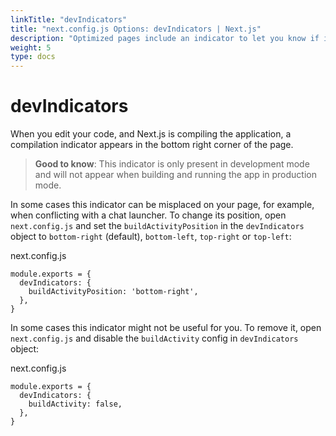 ```yaml
---
linkTitle: "devIndicators"
title: "next.config.js Options: devIndicators | Next.js"
description: "Optimized pages include an indicator to let you know if it's being statically optimized. You can opt-out of it here."
weight: 5
type: docs
---
```


# devIndicators

When you edit your code, and Next.js is compiling the application, a compilation indicator appears in the bottom right corner of the page.

> **Good to know**: This indicator is only present in development mode and will not appear when building and running the app in production mode.
> 

In some cases this indicator can be misplaced on your page, for example, when conflicting with a chat launcher. To change its position, open `next.config.js` and set the `buildActivityPosition` in the `devIndicators` object to `bottom-right` (default), `bottom-left`, `top-right` or `top-left`:


next.config.js
```
module.exports = {
  devIndicators: {
    buildActivityPosition: 'bottom-right',
  },
}
```

In some cases this indicator might not be useful for you. To remove it, open `next.config.js` and disable the `buildActivity` config in `devIndicators` object:


next.config.js
```
module.exports = {
  devIndicators: {
    buildActivity: false,
  },
}
```
